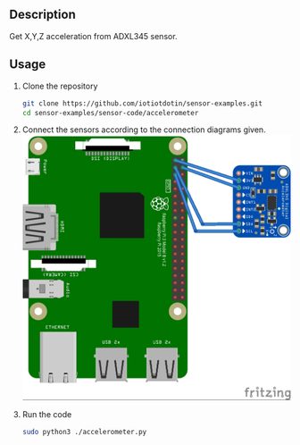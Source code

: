 ## Description

Get X,Y,Z acceleration from ADXL345 sensor.


## Usage 

1.  Clone the repository
    ```sh
    git clone https://github.com/iotiotdotin/sensor-examples.git
    cd sensor-examples/sensor-code/accelerometer
    ```
1.  Connect the sensors according to the connection diagrams given.
    ![Diagram](./connection_diagram.jpg)
    
1.  Run the code
    ```sh
    sudo python3 ./accelerometer.py
    ```
